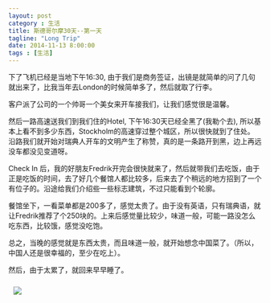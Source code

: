 ```yaml
---
layout: post
category : 生活
title: 斯德哥尔摩30天--第一天
tagline: "Long Trip"
date: 2014-11-13 8:00:00
tags : [生活]
---
```


下了飞机已经是当地下午16:30, 由于我们是商务签证，出镜是就简单的问了几句就出来了，比我当年去London的时候简单多了，然后就取了行李。

客户派了公司的一个帅哥一个美女来开车接我们，让我们感觉很是温馨。

然后一路高速送我们到我们住的Hotel, 下午16:30天已经全黑了(我勒个去), 所以基本上看不到多少东西，Stockholm的高速穿过整个城区，所以很快就到了住处。 沿路我们就开始对瑞典人开车的文明产生了称赞，真的是一条路开到黑，边上再远没车都没见变道呀。

Check In 后，我的好朋友Fredrik开完会很快就来了，然后就带我们去吃饭，由于正是吃饭的时间，去了好几个餐馆人都比较多，后来去了个稍远的地方招到了一个有位子的。沿途给我们介绍些一些标志建筑，不过只能看到个轮廓。

餐馆坐下，一看菜单都是200多了，感觉太贵了。由于没有英语，只有瑞典语，就让Fredrik推荐了个250块的。上来后感觉量比较少，味道一般，可能一路没怎么吃东西，比较饿，感觉没吃饱。

总之，当晚的感觉就是东西太贵，而且味道一般，就开始想念中国菜了。（所以，中国人还是很幸福的，至少在吃上）。

然后，由于太累了，就回来早早睡了。


<img style="margin:10px; " class="img-responsive img-rounded" src="https://cdn.jsdelivr.net/gh/wangdeshui/blogpics@master/stockholm/3.jpg"/>







